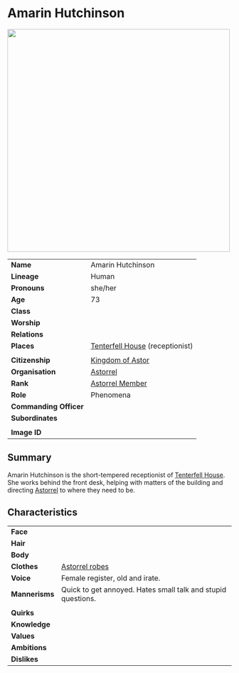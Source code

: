 # Amarin Hutchinson

<img src="https://raw.githubusercontent.com/jesskelsall/astarus-images/main/characters/portraits/imageid.png" height="500" />

|||
| --- | --- |
| **Name** | Amarin Hutchinson | character.3
| **Lineage** | Human |
| **Pronouns** | she/her |
| **Age** | 73 |
| **Class** | |
| **Worship** | |
| **Relations** | |
| **Places** | [Tenterfell House](../places/buildings/tenterfell-house.md) (receptionist) |
|||
| **Citizenship** | [Kingdom of Astor](../civilisations/kingdom-of-astor/kingdom-of-astor.md) |
| **Organisation** | [Astorrel](../organisations/astorrel/astorrel.md) |
| **Rank** | [Astorrel Member](../organisations/astorrel/ranks/astorrel-member.md) |
| **Role** | Phenomena |
| **Commanding Officer** | |
| **Subordinates** | |
|||
| **Image ID** | |

## Summary

Amarin Hutchinson is the short-tempered receptionist of [Tenterfell House](../places/buildings/tenterfell-house.md). She works behind the front desk, helping with matters of the building and directing [Astorrel](../organisations/astorrel/astorrel.md) to where they need to be.

## Characteristics

| | |
| --- | --- |
| **Face** | | characteristics.2
| **Hair** | |
| **Body** | |
| **Clothes** | [Astorrel robes](../organisations/astorrel/uniforms/astorrel-robes.md) |
| **Voice** | Female register, old and irate. |
| **Mannerisms** | Quick to get annoyed. Hates small talk and stupid questions. |
| | |
| **Quirks** | |
| **Knowledge** | |
| **Values** | |
| **Ambitions** | |
| **Dislikes** | |
